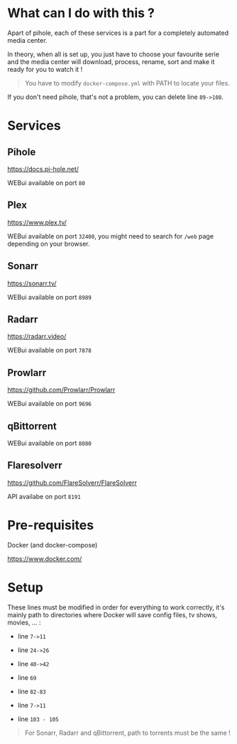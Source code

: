# What can I do with this ?

Apart of pihole, each of these services is a part for a completely automated media center. 

In theory, when all is set up, you just have to choose your favourite serie and the media center will download, process, rename, sort and make it ready for you to watch it !

> You have to modify `docker-compose.yml` with PATH to locate your files.

If you don't need pihole, that's not a problem, you can delete line `89->108`.

# Services
## Pihole
https://docs.pi-hole.net/

WEBui available on port `80`
## Plex
https://www.plex.tv/

WEBui available on port `32400`, you might need to search for `/web` page depending on your browser.
## Sonarr
https://sonarr.tv/

WEBui available on port `8989`
## Radarr
https://radarr.video/

WEBui available on port `7878`
## Prowlarr
https://github.com/Prowlarr/Prowlarr

WEBui available on port `9696`
## qBittorrent
WEBui available on port `8080`


## Flaresolverr
https://github.com/FlareSolverr/FlareSolverr

API availabe on port `8191`
# Pre-requisites


Docker (and docker-compose)

https://www.docker.com/

# Setup

These lines must be modified in order for everything to work correctly, it's mainly path to directories where Docker will save config files, tv shows, movies, ... :

- line `7->11`

- line `24->26`

- line `40->42`

- line `69`

- line `82-83`

- line `7->11`

- line `103 - 105`

> For Sonarr, Radarr and qBittorrent, path to torrents must be the same !
